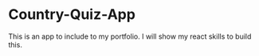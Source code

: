 # Country-Quiz-App
This is an app to include to my portfolio. I will show my react skills to build this.
